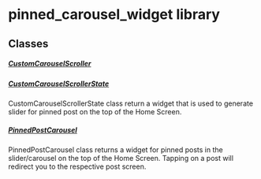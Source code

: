 



# pinned_carousel_widget library











## Classes

##### [CustomCarouselScroller](../widgets_pinned_carousel_widget/CustomCarouselScroller-class.md)






##### [CustomCarouselScrollerState](../widgets_pinned_carousel_widget/CustomCarouselScrollerState-class.md)



CustomCarouselScrollerState class return a widget that is
used to generate slider for pinned post on the top of the Home Screen.


##### [PinnedPostCarousel](../widgets_pinned_carousel_widget/PinnedPostCarousel-class.md)



PinnedPostCarousel class returns a widget for pinned posts in
the slider/carousel on the top of the Home Screen.
Tapping on a post will redirect you to the respective post screen.















